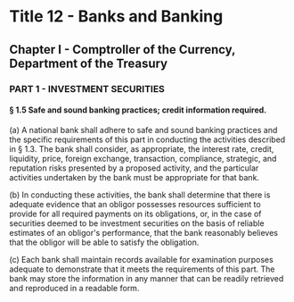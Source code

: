 
# Title 12 - Banks and Banking
## Chapter I - Comptroller of the Currency, Department of the Treasury
### PART 1 - INVESTMENT SECURITIES
#### § 1.5 Safe and sound banking practices; credit information required.

(a) A national bank shall adhere to safe and sound banking practices and the specific requirements of this part in conducting the activities described in § 1.3. The bank shall consider, as appropriate, the interest rate, credit, liquidity, price, foreign exchange, transaction, compliance, strategic, and reputation risks presented by a proposed activity, and the particular activities undertaken by the bank must be appropriate for that bank.

(b) In conducting these activities, the bank shall determine that there is adequate evidence that an obligor possesses resources sufficient to provide for all required payments on its obligations, or, in the case of securities deemed to be investment securities on the basis of reliable estimates of an obligor's performance, that the bank reasonably believes that the obligor will be able to satisfy the obligation.

(c) Each bank shall maintain records available for examination purposes adequate to demonstrate that it meets the requirements of this part. The bank may store the information in any manner that can be readily retrieved and reproduced in a readable form.

